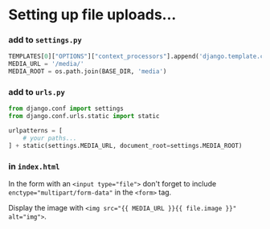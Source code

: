 # Setting up file uploads...

### add to ```settings.py```

```python
TEMPLATES[0]["OPTIONS"]["context_processors"].append('django.template.context_processors.media')
MEDIA_URL = '/media/'
MEDIA_ROOT = os.path.join(BASE_DIR, 'media')
```

### add to ```urls.py```

```python
from django.conf import settings
from django.conf.urls.static import static

urlpatterns = [
    # your paths...
] + static(settings.MEDIA_URL, document_root=settings.MEDIA_ROOT)
```

### in ```index.html```

In the form with an ```<input type="file">``` don't forget to include ```enctype="multipart/form-data"``` in the ```<form>``` tag.


Display the image with ```<img src="{{ MEDIA_URL }}{{ file.image }}" alt="img">```.
